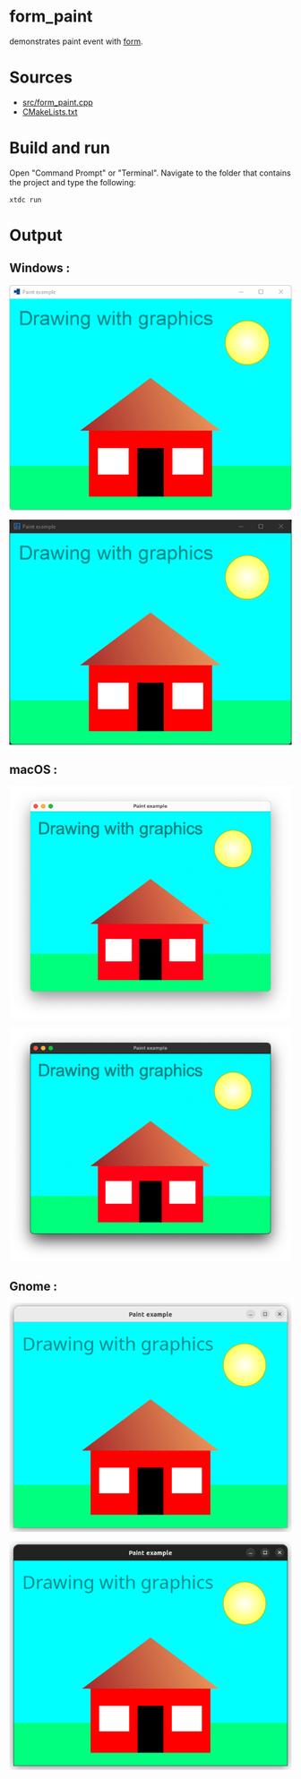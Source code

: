 # form_paint

demonstrates paint event with [form](https://codedocs.xyz/gammasoft71/xtd/classxtd_1_1forms_1_1form.html).

# Sources

* [src/form_paint.cpp](src/form_paint.cpp)
* [CMakeLists.txt](CMakeLists.txt)

# Build and run

Open "Command Prompt" or "Terminal". Navigate to the folder that contains the project and type the following:

```shell
xtdc run
```

# Output

## Windows :

![Screenshot](../../../../docs/pictures/examples/form_paint_w.png)

![Screenshot](../../../../docs/pictures/examples/form_paint_wd.png)

## macOS :

![Screenshot](../../../../docs/pictures/examples/form_paint_m.png)

![Screenshot](../../../../docs/pictures/examples/form_paint_md.png)

## Gnome :

![Screenshot](../../../../docs/pictures/examples/form_paint_g.png)

![Screenshot](../../../../docs/pictures/examples/form_paint_gd.png)
